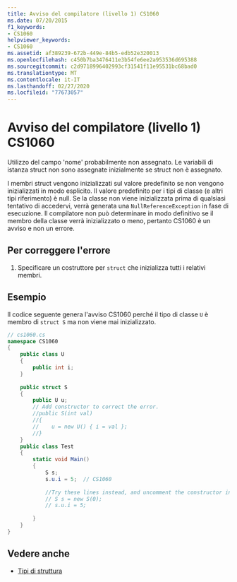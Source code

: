 ```yaml
---
title: Avviso del compilatore (livello 1) CS1060
ms.date: 07/20/2015
f1_keywords:
- CS1060
helpviewer_keywords:
- CS1060
ms.assetid: af389239-672b-449e-84b5-edb52e320013
ms.openlocfilehash: c450b7ba3476411e3b54fe6ee2a953536d695388
ms.sourcegitcommit: c2d9718996402993cf31541f11e95531bc68bad0
ms.translationtype: MT
ms.contentlocale: it-IT
ms.lasthandoff: 02/27/2020
ms.locfileid: "77673057"
---
```

# <a name="compiler-warning-level-1-cs1060"></a>Avviso del compilatore (livello 1) CS1060
Utilizzo del campo 'nome' probabilmente non assegnato. Le variabili di istanza struct non sono assegnate inizialmente se struct non è assegnato.  
  
 I membri struct vengono inizializzati sul valore predefinito se non vengono inizializzati in modo esplicito. Il valore predefinito per i tipi di classe (e altri tipi riferimento) è null. Se la classe non viene inizializzata prima di qualsiasi tentativo di accedervi, verrà generata una `NullReferenceException` in fase di esecuzione. Il compilatore non può determinare in modo definitivo se il membro della classe verrà inizializzato o meno, pertanto CS1060 è un avviso e non un errore.  
  
## <a name="to-correct-this-error"></a>Per correggere l'errore  
  
1. Specificare un costruttore per `struct` che inizializza tutti i relativi membri.  
  
## <a name="example"></a>Esempio  
 Il codice seguente genera l'avviso CS1060 perché il tipo di classe `U` è membro di `struct S` ma non viene mai inizializzato.  
  
```csharp  
// cs1060.cs  
namespace CS1060  
{      
    public class U  
    {  
        public int i;  
    }  
  
    public struct S  
    {  
        public U u;  
        // Add constructor to correct the error.  
        //public S(int val)  
        //{  
        //    u = new U() { i = val };  
        //}  
    }  
    public class Test  
    {  
        static void Main()  
        {  
            S s;  
            s.u.i = 5;  // CS1060  
  
            //Try these lines instead, and uncomment the constructor in S  
            // S s = new S(0);  
            // s.u.i = 5;  
  
        }  
    }    
}  
```  
  
## <a name="see-also"></a>Vedere anche

- [Tipi di struttura](../builtin-types/struct.md)
